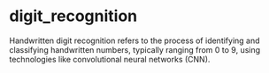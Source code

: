 # digit_recognition
Handwritten digit recognition refers to the process of identifying and classifying handwritten numbers, typically ranging from 0 to 9, using technologies like convolutional neural networks (CNN).
